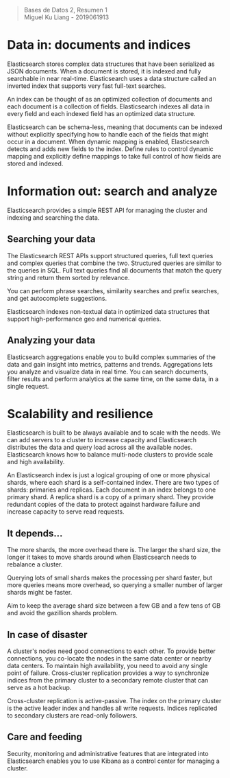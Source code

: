 > Bases de Datos 2, Resumen 1  
> Miguel Ku Liang - 2019061913

# Data in: documents and indices

Elasticsearch stores complex data structures that have been serialized as JSON documents. When a document is stored, it is indexed and fully searchable in near real-time. Elasticsearch uses a data structure called an inverted index that supports very fast full-text searches. 

An index can be thought of as an optimized collection of documents and each document is a collection of fields. Elasticsearch indexes all data in every field and each indexed field has an optimized data structure. 

Elasticsearch can be schema-less, meaning that documents can be indexed without explicitly specifying how to handle each of the fields that might occur in a document. When dynamic mapping is enabled, Elasticsearch detects and adds new fields to the index. Define rules to control dynamic mapping and explicitly define mappings to take full control of how fields are stored and indexed. 

# Information out: search and analyze

Elasticsearch provides a simple REST API for managing the cluster and indexing and searching the data.

## Searching your data

The Elasticsearch REST APIs support structured queries, full text queries and complex queries that combine the two. Structured queries are similar to the queries in SQL. Full text queries find all documents that match the query string and return them sorted by relevance. 

You can perform phrase searches, similarity searches and prefix searches, and get autocomplete suggestions. 

Elasticsearch indexes non-textual data in optimized data structures that support high-performance geo and numerical queries. 

## Analyzing your data

Elasticsearch aggregations enable you to build complex summaries of the data and gain insight into metrics, patterns and trends. Aggregations lets you analyze and visualize data in real time. You can search documents, filter results and perform analytics at the same time, on the same data, in a single request.

# Scalability and resilience

Elasticsearch is built to be always available and to scale with the needs. We can add servers to a cluster to increase capacity and Elasticsearch distributes the data and query load across all the available nodes. Elasticsearch knows how to balance multi-node clusters to provide scale and high availability. 

An Elasticsearch index is just a logical grouping of one or more physical shards, where each shard is a self-contained index. There are two types of shards: primaries and replicas. Each document in an index belongs to one primary shard. A replica shard is a copy of a primary shard. They provide redundant copies of the data to protect against hardware failure and increase capacity to serve read requests.

## It depends...

The more shards, the more overhead there is. The larger the shard size, the longer it takes to move shards around when Elasticsearch needs to rebalance a cluster. 

Querying lots of small shards makes the processing per shard faster, but more queries means more overhead, so querying a smaller number of larger shards might be faster.

Aim to keep the average shard size between a few GB and a few tens of GB and avoid the gazillion shards problem. 

## In case of disaster

A cluster's nodes need good connections to each other. To provide better connections, you co-locate the nodes in the same data center or nearby data centers. To maintain high availability, you need to avoid any single point of failure. Cross-cluster replication provides a way to synchronize indices from the primary cluster to a secondary remote cluster that can serve as a hot backup. 

Cross-cluster replication is active-passive. The index on the primary cluster is the active leader index and handles all write requests. Indices replicated to secondary clusters are read-only followers.

## Care and feeding

Security, monitoring and administrative features that are integrated into Elasticsearch enables you to use Kibana as a control center for managing a cluster.